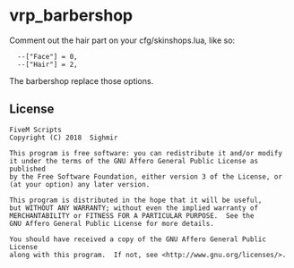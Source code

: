 # vrp_barbershop

Comment out the hair part on your cfg/skinshops.lua, like so:
```
  --["Face"] = 0,
  --["Hair"] = 2,
```
The barbershop replace those options.

## License

    FiveM Scripts
    Copyright (C) 2018  Sighmir

    This program is free software: you can redistribute it and/or modify
    it under the terms of the GNU Affero General Public License as published
    by the Free Software Foundation, either version 3 of the License, or
    (at your option) any later version.

    This program is distributed in the hope that it will be useful,
    but WITHOUT ANY WARRANTY; without even the implied warranty of
    MERCHANTABILITY or FITNESS FOR A PARTICULAR PURPOSE.  See the
    GNU Affero General Public License for more details.

    You should have received a copy of the GNU Affero General Public License
    along with this program.  If not, see <http://www.gnu.org/licenses/>.
